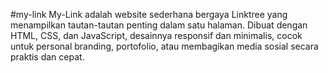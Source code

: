 #my-link
My-Link adalah website sederhana bergaya Linktree yang menampilkan tautan-tautan penting dalam satu halaman. Dibuat dengan HTML, CSS, dan JavaScript, desainnya responsif dan minimalis, cocok untuk personal branding, portofolio, atau membagikan media sosial secara praktis dan cepat.
